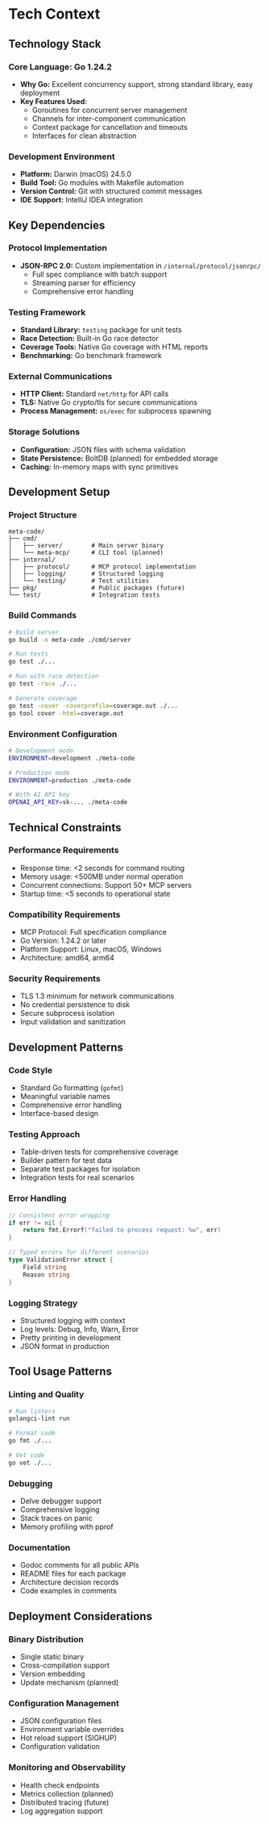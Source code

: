# Tech Context

## Technology Stack

### Core Language: Go 1.24.2
- **Why Go:** Excellent concurrency support, strong standard library, easy deployment
- **Key Features Used:**
  - Goroutines for concurrent server management
  - Channels for inter-component communication
  - Context package for cancellation and timeouts
  - Interfaces for clean abstraction

### Development Environment
- **Platform:** Darwin (macOS) 24.5.0
- **Build Tool:** Go modules with Makefile automation
- **Version Control:** Git with structured commit messages
- **IDE Support:** IntelliJ IDEA integration

## Key Dependencies

### Protocol Implementation
- **JSON-RPC 2.0:** Custom implementation in `/internal/protocol/jsonrpc/`
  - Full spec compliance with batch support
  - Streaming parser for efficiency
  - Comprehensive error handling

### Testing Framework
- **Standard Library:** `testing` package for unit tests
- **Race Detection:** Built-in Go race detector
- **Coverage Tools:** Native Go coverage with HTML reports
- **Benchmarking:** Go benchmark framework

### External Communications
- **HTTP Client:** Standard `net/http` for API calls
- **TLS:** Native Go crypto/tls for secure communications
- **Process Management:** `os/exec` for subprocess spawning

### Storage Solutions
- **Configuration:** JSON files with schema validation
- **State Persistence:** BoltDB (planned) for embedded storage
- **Caching:** In-memory maps with sync primitives

## Development Setup

### Project Structure
```
meta-code/
├── cmd/
│   ├── server/        # Main server binary
│   └── meta-mcp/      # CLI tool (planned)
├── internal/
│   ├── protocol/      # MCP protocol implementation
│   ├── logging/       # Structured logging
│   └── testing/       # Test utilities
├── pkg/               # Public packages (future)
└── test/              # Integration tests
```

### Build Commands
```bash
# Build server
go build -o meta-code ./cmd/server

# Run tests
go test ./...

# Run with race detection
go test -race ./...

# Generate coverage
go test -cover -coverprofile=coverage.out ./...
go tool cover -html=coverage.out
```

### Environment Configuration
```bash
# Development mode
ENVIRONMENT=development ./meta-code

# Production mode
ENVIRONMENT=production ./meta-code

# With AI API key
OPENAI_API_KEY=sk-... ./meta-code
```

## Technical Constraints

### Performance Requirements
- Response time: <2 seconds for command routing
- Memory usage: <500MB under normal operation
- Concurrent connections: Support 50+ MCP servers
- Startup time: <5 seconds to operational state

### Compatibility Requirements
- MCP Protocol: Full specification compliance
- Go Version: 1.24.2 or later
- Platform Support: Linux, macOS, Windows
- Architecture: amd64, arm64

### Security Requirements
- TLS 1.3 minimum for network communications
- No credential persistence to disk
- Secure subprocess isolation
- Input validation and sanitization

## Development Patterns

### Code Style
- Standard Go formatting (`gofmt`)
- Meaningful variable names
- Comprehensive error handling
- Interface-based design

### Testing Approach
- Table-driven tests for comprehensive coverage
- Builder pattern for test data
- Separate test packages for isolation
- Integration tests for real scenarios

### Error Handling
```go
// Consistent error wrapping
if err != nil {
    return fmt.Errorf("failed to process request: %w", err)
}

// Typed errors for different scenarios
type ValidationError struct {
    Field string
    Reason string
}
```

### Logging Strategy
- Structured logging with context
- Log levels: Debug, Info, Warn, Error
- Pretty printing in development
- JSON format in production

## Tool Usage Patterns

### Linting and Quality
```bash
# Run linters
golangci-lint run

# Format code
go fmt ./...

# Vet code
go vet ./...
```

### Debugging
- Delve debugger support
- Comprehensive logging
- Stack traces on panic
- Memory profiling with pprof

### Documentation
- Godoc comments for all public APIs
- README files for each package
- Architecture decision records
- Code examples in comments

## Deployment Considerations

### Binary Distribution
- Single static binary
- Cross-compilation support
- Version embedding
- Update mechanism (planned)

### Configuration Management
- JSON configuration files
- Environment variable overrides
- Hot reload support (SIGHUP)
- Configuration validation

### Monitoring and Observability
- Health check endpoints
- Metrics collection (planned)
- Distributed tracing (future)
- Log aggregation support
